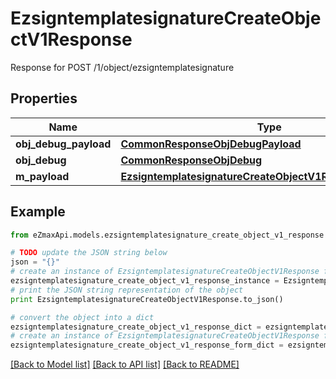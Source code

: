 # EzsigntemplatesignatureCreateObjectV1Response

Response for POST /1/object/ezsigntemplatesignature

## Properties

Name | Type | Description | Notes
------------ | ------------- | ------------- | -------------
**obj_debug_payload** | [**CommonResponseObjDebugPayload**](CommonResponseObjDebugPayload.md) |  | 
**obj_debug** | [**CommonResponseObjDebug**](CommonResponseObjDebug.md) |  | [optional] 
**m_payload** | [**EzsigntemplatesignatureCreateObjectV1ResponseMPayload**](EzsigntemplatesignatureCreateObjectV1ResponseMPayload.md) |  | 

## Example

```python
from eZmaxApi.models.ezsigntemplatesignature_create_object_v1_response import EzsigntemplatesignatureCreateObjectV1Response

# TODO update the JSON string below
json = "{}"
# create an instance of EzsigntemplatesignatureCreateObjectV1Response from a JSON string
ezsigntemplatesignature_create_object_v1_response_instance = EzsigntemplatesignatureCreateObjectV1Response.from_json(json)
# print the JSON string representation of the object
print EzsigntemplatesignatureCreateObjectV1Response.to_json()

# convert the object into a dict
ezsigntemplatesignature_create_object_v1_response_dict = ezsigntemplatesignature_create_object_v1_response_instance.to_dict()
# create an instance of EzsigntemplatesignatureCreateObjectV1Response from a dict
ezsigntemplatesignature_create_object_v1_response_form_dict = ezsigntemplatesignature_create_object_v1_response.from_dict(ezsigntemplatesignature_create_object_v1_response_dict)
```
[[Back to Model list]](../README.md#documentation-for-models) [[Back to API list]](../README.md#documentation-for-api-endpoints) [[Back to README]](../README.md)


